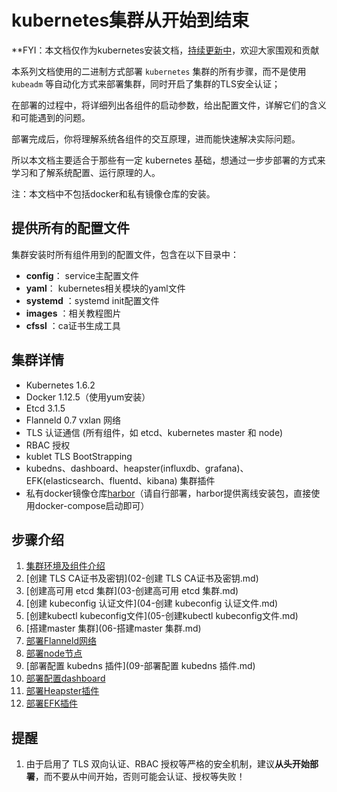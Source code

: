 # kubernetes集群从开始到结束

**FYI：本文档仅作为kubernetes安装文档，<u>持续更新中</u>，欢迎大家围观和贡献

本系列文档使用的二进制方式部署 `kubernetes` 集群的所有步骤，而不是使用 `kubeadm` 等自动化方式来部署集群，同时开启了集群的TLS安全认证；

在部署的过程中，将详细列出各组件的启动参数，给出配置文件，详解它们的含义和可能遇到的问题。

部署完成后，你将理解系统各组件的交互原理，进而能快速解决实际问题。

所以本文档主要适合于那些有一定 kubernetes 基础，想通过一步步部署的方式来学习和了解系统配置、运行原理的人。


注：本文档中不包括docker和私有镜像仓库的安装。

## 提供所有的配置文件

集群安装时所有组件用到的配置文件，包含在以下目录中：

- **config**： service主配置文件
- **yaml**： kubernetes相关模块的yaml文件
- **systemd** ：systemd init配置文件
- **images** ：相关教程图片
- **cfssl** ：ca证书生成工具
## 集群详情

+ Kubernetes 1.6.2
+ Docker  1.12.5（使用yum安装）
+ Etcd 3.1.5
+ Flanneld 0.7 vxlan 网络
+ TLS 认证通信 (所有组件，如 etcd、kubernetes master 和 node)
+ RBAC 授权
+ kublet TLS BootStrapping
+ kubedns、dashboard、heapster(influxdb、grafana)、EFK(elasticsearch、fluentd、kibana) 集群插件
+ 私有docker镜像仓库[harbor](github.com/vmware/harbor)（请自行部署，harbor提供离线安装包，直接使用docker-compose启动即可）

## 步骤介绍

1. [集群环境及组件介绍](01-集群环境及组件介绍.md)
2. [创建 TLS CA证书及密钥](02-创建 TLS CA证书及密钥.md)
3. [创建高可用 etcd 集群](03-创建高可用 etcd 集群.md)
4. [创建 kubeconfig 认证文件](04-创建 kubeconfig 认证文件.md)
5. [创建kubectl kubeconfig文件](05-创建kubectl kubeconfig文件.md)
6. [搭建master 集群](06-搭建master 集群.md)
7. [部署Flanneld网络](07-部署Flanneld网络.md)
8. [部署node节点](08-部署node节点].md)
9. [部署配置 kubedns 插件](09-部署配置 kubedns 插件.md)
10. [部署配置dashboard](10-部署配置dashboardmd)
11. [部署Heapster插件](11-部署Heapster插件.md)
12. [部署EFK插件](12-部署EFK插件.md)


## 提醒

1. 由于启用了 TLS 双向认证、RBAC 授权等严格的安全机制，建议**从头开始部署**，而不要从中间开始，否则可能会认证、授权等失败！

